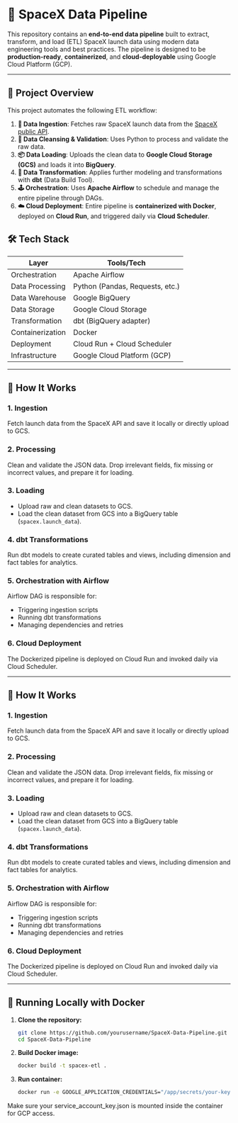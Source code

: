 # 🚀 SpaceX Data Pipeline

This repository contains an **end-to-end data pipeline** built to extract, transform, and load (ETL) SpaceX launch data using modern data engineering tools and best practices. The pipeline is designed to be **production-ready**, **containerized**, and **cloud-deployable** using Google Cloud Platform (GCP).

---

## 📌 Project Overview

This project automates the following ETL workflow:

1. **🔄 Data Ingestion**: Fetches raw SpaceX launch data from the [SpaceX public API](https://api.spacexdata.com/v4/launches).
2. **🧹 Data Cleansing & Validation**: Uses Python to process and validate the raw data.
3. **📦 Data Loading**: Uploads the clean data to **Google Cloud Storage (GCS)** and loads it into **BigQuery**.
4. **🔁 Data Transformation**: Applies further modeling and transformations with **dbt** (Data Build Tool).
5. **🕹️ Orchestration**: Uses **Apache Airflow** to schedule and manage the entire pipeline through DAGs.
6. **☁️ Cloud Deployment**: Entire pipeline is **containerized with Docker**, deployed on **Cloud Run**, and triggered daily via **Cloud Scheduler**.


## 🛠️ Tech Stack

| Layer                | Tools/Tech                            |
|---------------------|----------------------------------------|
| Orchestration       | Apache Airflow                         |
| Data Processing     | Python (Pandas, Requests, etc.)        |
| Data Warehouse      | Google BigQuery                        |
| Data Storage        | Google Cloud Storage                   |
| Transformation      | dbt (BigQuery adapter)                 |
| Containerization    | Docker                                 |
| Deployment          | Cloud Run + Cloud Scheduler            |
| Infrastructure      | Google Cloud Platform (GCP)            |

---

## 🚀 How It Works

### 1. Ingestion
Fetch launch data from the SpaceX API and save it locally or directly upload to GCS.

### 2. Processing
Clean and validate the JSON data. Drop irrelevant fields, fix missing or incorrect values, and prepare it for loading.

### 3. Loading
- Upload raw and clean datasets to GCS.
- Load the clean dataset from GCS into a BigQuery table (`spacex.launch_data`).

### 4. dbt Transformations
Run dbt models to create curated tables and views, including dimension and fact tables for analytics.

### 5. Orchestration with Airflow
Airflow DAG is responsible for:
- Triggering ingestion scripts
- Running dbt transformations
- Managing dependencies and retries

### 6. Cloud Deployment
The Dockerized pipeline is deployed on Cloud Run and invoked daily via Cloud Scheduler.

---

## 🚀 How It Works

### 1. Ingestion
Fetch launch data from the SpaceX API and save it locally or directly upload to GCS.

### 2. Processing
Clean and validate the JSON data. Drop irrelevant fields, fix missing or incorrect values, and prepare it for loading.

### 3. Loading
- Upload raw and clean datasets to GCS.
- Load the clean dataset from GCS into a BigQuery table (`spacex.launch_data`).

### 4. dbt Transformations
Run dbt models to create curated tables and views, including dimension and fact tables for analytics.

### 5. Orchestration with Airflow
Airflow DAG is responsible for:
- Triggering ingestion scripts
- Running dbt transformations
- Managing dependencies and retries

### 6. Cloud Deployment
The Dockerized pipeline is deployed on Cloud Run and invoked daily via Cloud Scheduler.

---

## 🐳 Running Locally with Docker

1. **Clone the repository:**
   ```bash
   git clone https://github.com/yourusername/SpaceX-Data-Pipeline.git
   cd SpaceX-Data-Pipeline

2. **Build Docker image:**
   ```bash
   docker build -t spacex-etl .

3. **Run container:**
   ```bash
   docker run -e GOOGLE_APPLICATION_CREDENTIALS="/app/secrets/your-key.json" spacex-etl

Make sure your service_account_key.json is mounted inside the container for GCP access.

